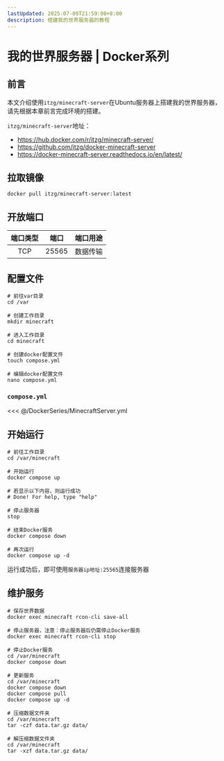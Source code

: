 ```yaml
---
lastUpdated: 2025-07-09T21:59:00+8:00
description: 搭建我的世界服务器的教程
---
```


# 我的世界服务器 | Docker系列

## 前言

本文介绍使用`itzg/minecraft-server`在Ubuntu服务器上搭建我的世界服务器，请先根据本章前言完成环境的搭建。

`itzg/minecraft-server`地址：

- <https://hub.docker.com/r/itzg/minecraft-server/>
- <https://github.com/itzg/docker-minecraft-server>
- <https://docker-minecraft-server.readthedocs.io/en/latest/>

## 拉取镜像

```shell
docker pull itzg/minecraft-server:latest
```

## 开放端口

| 端口类型 | 端口  | 端口用途 |
| :------: | :---: | :------: |
|   TCP    | 25565 | 数据传输 |

## 配置文件

```shell
# 前往var目录
cd /var

# 创建工作目录
mkdir minecraft

# 进入工作目录
cd minecraft

# 创建docker配置文件
touch compose.yml

# 编辑docker配置文件
nano compose.yml
```

### `compose.yml`

<<< @/DockerSeries/MinecraftServer.yml

## 开始运行

```shell
# 前往工作目录
cd /var/minecraft

# 开始运行
docker compose up

# 若显示以下内容，则运行成功
# Done! For help, type "help"

# 停止服务器
stop

# 结束Docker服务
docker compose down

# 再次运行
docker compose up -d
```

运行成功后，即可使用`服务器ip地址:25565`连接服务器

## 维护服务

```shell
# 保存世界数据
docker exec minecraft rcon-cli save-all

# 停止服务器，注意：停止服务器后仍需停止Docker服务
docker exec minecraft rcon-cli stop

# 停止Docker服务
cd /var/minecraft
docker compose down

# 更新服务
cd /var/minecraft
docker compose down
docker compose pull
docker compose up -d

# 压缩数据文件夹
cd /var/minecraft
tar -czf data.tar.gz data/

# 解压缩数据文件夹
cd /var/minecraft
tar -xzf data.tar.gz data/
```
